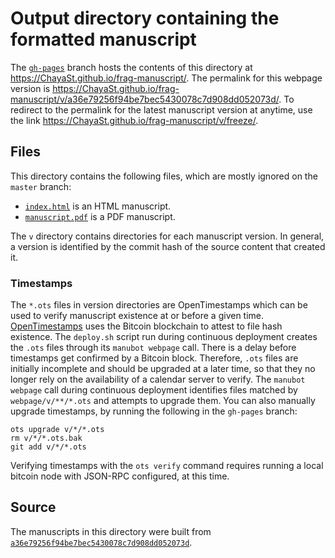 # Output directory containing the formatted manuscript

The [`gh-pages`](https://github.com/ChayaSt/frag-manuscript/tree/gh-pages) branch hosts the contents of this directory at <https://ChayaSt.github.io/frag-manuscript/>.
The permalink for this webpage version is <https://ChayaSt.github.io/frag-manuscript/v/a36e79256f94be7bec5430078c7d908dd052073d/>.
To redirect to the permalink for the latest manuscript version at anytime, use the link <https://ChayaSt.github.io/frag-manuscript/v/freeze/>.

## Files

This directory contains the following files, which are mostly ignored on the `master` branch:

+ [`index.html`](index.html) is an HTML manuscript.
+ [`manuscript.pdf`](manuscript.pdf) is a PDF manuscript.

The `v` directory contains directories for each manuscript version.
In general, a version is identified by the commit hash of the source content that created it.

### Timestamps

The `*.ots` files in version directories are OpenTimestamps which can be used to verify manuscript existence at or before a given time.
[OpenTimestamps](https://opentimestamps.org/) uses the Bitcoin blockchain to attest to file hash existence.
The `deploy.sh` script run during continuous deployment creates the `.ots` files through its `manubot webpage` call.
There is a delay before timestamps get confirmed by a Bitcoin block.
Therefore, `.ots` files are initially incomplete and should be upgraded at a later time, so that they no longer rely on the availability of a calendar server to verify.
The `manubot webpage` call during continuous deployment identifies files matched by `webpage/v/**/*.ots` and attempts to upgrade them.
You can also manually upgrade timestamps, by running the following in the `gh-pages` branch:

```shell
ots upgrade v/*/*.ots
rm v/*/*.ots.bak
git add v/*/*.ots
```

Verifying timestamps with the `ots verify` command requires running a local bitcoin node with JSON-RPC configured, at this time.

## Source

The manuscripts in this directory were built from
[`a36e79256f94be7bec5430078c7d908dd052073d`](https://github.com/ChayaSt/frag-manuscript/commit/a36e79256f94be7bec5430078c7d908dd052073d).
